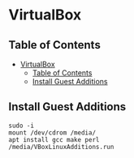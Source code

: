 # VirtualBox

## Table of Contents

- [VirtualBox](#virtualbox)
  - [Table of Contents](#table-of-contents)
  - [Install Guest Additions](#install-guest-additions)

## Install Guest Additions

```shell
sudo -i
mount /dev/cdrom /media/
apt install gcc make perl
/media/VBoxLinuxAdditions.run
```
